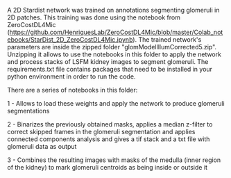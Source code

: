 A 2D Stardist network was trained on annotations segmenting glomeruli in 2D patches. This training was done using the notebook from ZeroCostDL4Mic (https://github.com/HenriquesLab/ZeroCostDL4Mic/blob/master/Colab_notebooks/StarDist_2D_ZeroCostDL4Mic.ipynb). The trained network's parameters are inside the zipped folder "glomModelIllumCorrected5.zip". Unzipping it allows to use the notebooks in this folder to apply the network and process stacks of LSFM kidney images to segment glomeruli. The requirements.txt file contains packages that need to be installed in your python environment in order to run the code.

There are a series of notebooks in this folder:

1 - Allows to load these weights and apply the network to produce glomeruli segmentations

2 - Binarizes the previously obtained masks, applies a median z-filter to correct skipped frames in the glomeruli segmentation and applies connected components analysis and gives a tif stack and a txt file with glomeruli data as output

3 - Combines the resulting images with masks of the medulla (inner region of the kidney) to mark glomeruli centroids as being inside or outside it